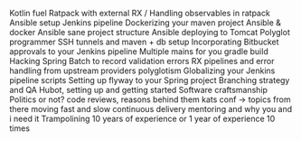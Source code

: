 Kotlin fuel
Ratpack with external RX / Handling observables in ratpack
Ansible setup
Jenkins pipeline
Dockerizing your maven project
Ansible & docker
Ansible sane project structure
Ansible deploying to Tomcat
Polyglot programmer
SSH tunnels and maven + db setup
Incorporating Bitbucket approvals to your Jenkins pipeline
Multiple mains for you gradle build
Hacking Spring Batch to record validation errors
RX pipelines and error handling from upstream providers
polyglotism
Globalizing your Jenkins pipeline scripts
Setting up flyway to your Spring project
Branching strategy and QA
Hubot, setting up and getting started
Software craftsmanship 
Politics or not?
code reviews, reasons behind them
kats conf -> topics from there
moving fast and slow
continuous delivery
mentoring and why you and i need it
Trampolining
10 years of experience or 1 year of experience 10 times 
